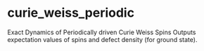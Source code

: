 # curie_weiss_periodic
Exact Dynamics of Periodically driven Curie Weiss Spins
Outputs expectation values of spins and defect density (for ground state).
